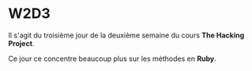 # W2D3

Il s'agit du troisième jour de la deuxième semaine du cours **The Hacking Project**.

Ce jour ce concentre beaucoup plus sur les méthodes en **Ruby**.
